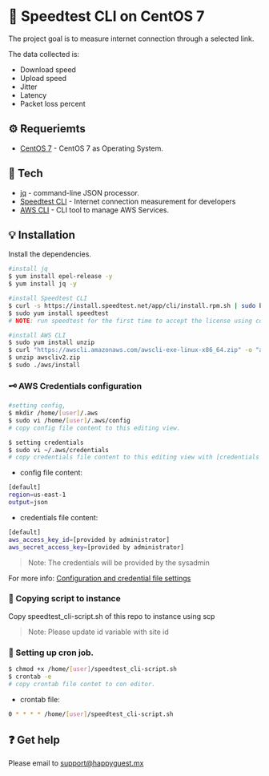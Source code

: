 :rocket: Speedtest CLI on CentOS 7
===================================================

The project goal is to measure internet connection through a selected link.

The data collected is:
- Download speed
- Upload speed
- Jitter
- Latency
- Packet loss percent


## :gear: Requeriemts
- [CentOS 7] - CentOS 7 as Operating System.


## :robot: Tech

- [jq] - command-line JSON processor.
- [Speedtest CLI] - Internet connection measurement for developers
- [AWS CLI] - CLI tool to manage AWS Services.


## :bulb: Installation

Install the dependencies.

```sh
#install jq
$ yum install epel-release -y
$ yum install jq -y

#install Speedtest CLI
$ curl -s https://install.speedtest.net/app/cli/install.rpm.sh | sudo bash
$ sudo yum install speedtest
# NOTE: run speedtest for the first time to accept the license using command 'speedtest'

#install AWS CLI
$ sudo yum install unzip
$ curl "https://awscli.amazonaws.com/awscli-exe-linux-x86_64.zip" -o "awscliv2.zip"
$ unzip awscliv2.zip
$ sudo ./aws/install
```


### :old_key: AWS Credentials configuration
```sh
#setting config,
$ mkdir /home/[user]/.aws
$ sudo vi /home/[user]/.aws/config 
# copy config file content to this editing view.

$ setting credentials
$ sudo vi ~/.aws/credentials
# copy credentials file content to this editing view with [credentials provided]
```

- config file content: 
 ```sh 
[default]
region=us-east-1
output=json
```

- credentials file content: 
 ```sh 
[default]
aws_access_key_id=[provided by administrator]
aws_secret_access_key=[provided by administrator]
```

> Note: The credentials will be provided by the sysadmin

For more info: [Configuration and credential file settings]

### :paperclip: Copying script to instance
Copy speedtest_cli-script.sh of this repo to instance using scp 

> Note: Please update id variable with site id


### :runner: Setting up cron job.
 ```sh 
$ chmod +x /home/[user]/speedtest_cli-script.sh 
$ crontab -e
# copy crontab file contet to con editor.
```

- crontab file: 
 ```sh 
0 * * * * /home/[user]/speedtest_cli-script.sh
```


##  :question: Get help
Please email to [support@happyguest.mx](support@happyguest.mx)




[//]: # (These are reference links used in the body of this note and get stripped out when the markdown processor does its job. There is no need to format nicely because it shouldn't be seen. Thanks SO - http://stackoverflow.com/questions/4823468/store-comments-in-markdown-syntax)
    
   [Speedtest CLI]: <https://www.speedtest.net/apps/cli>
   [jq]: <https://stedolan.github.io/jq/>
   [CentOS 7]: <https://www.centos.org/download/>
   [AWS CLI]: <https://aws.amazon.com/cli/>
   [Configuration and credential file settings]: <https://docs.aws.amazon.com/cli/latest/userguide/cli-configure-files.html>
   
   
